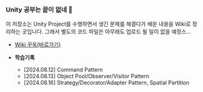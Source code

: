 ### Unity 공부는 끝이 없네 🤣

이 저장소는 Unity Project를 수행하면서 생긴 문제를 해결다가 배운 내용을 Wiki로 정리하는 곳입니다.
그래서 별도의 코드 파일은 아무래도 업로드 될 일이 없을 예정스...

- [Wiki 꾸욱(바로가기)](https://github.com/cheona-thousand-man/Unity-myBasics-Wiki/wiki)

- **학습기록**
  - [2024.08.12] Command Pattern 
  - [2024.08.13] Object Pool/Observer/Visitor Pattern 
  - [2024.08.16] Strategy/Decorator/Adapter Pattern, Spatial Partition